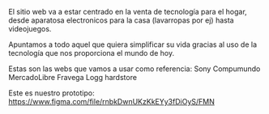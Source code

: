 El sitio web va a estar centrado en la venta de tecnología para el hogar, desde aparatosa electronicos para la casa (lavarropas por ej) hasta videojuegos. 

Apuntamos a todo aquel que quiera simplificar su vida gracias al uso de la tecnología que nos proporciona el mundo de hoy.

Estas son las webs que vamos a usar como referencia:
Sony
Compumundo
MercadoLibre
Fravega
Logg hardstore

Este es nuestro prototipo:
https://www.figma.com/file/rnbkDwnUKzKkEYy3fDiOyS/FMN